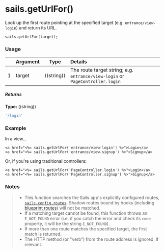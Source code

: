 # sails.getUrlFor()

Look up the first route pointing at the specified target (e.g. `entrance/view-login`) and return its URL.



```usage
sails.getUrlFor(target);
```


### Usage


|   |          Argument           | Type                | Details
|---|---------------------------- | ------------------- |:-----------
| 1 |        target               | ((string))          | The route target string; e.g. `entrance/view-login` or `PageController.login`


##### Returns

**Type:** ((string))

```javascript
'/login'
```



### Example

In a view...

```ejs
<a href="<%= sails.getUrlFor('entrance/view-login') %>">Login</a>
<a href="<%= sails.getUrlFor('entrance/view-signup') %>">Signup</a>
```

Or, if you're using traditional controllers:

```ejs
<a href="<%= sails.getUrlFor('PageController.login') %>">Login</a>
<a href="<%= sails.getUrlFor('PageController.signup') %>">Signup</a>
```

### Notes
> - This function searches the Sails app's explicitly configured routes, [`sails.config.routes`](https://sailsjs.com/documentation/reference/configuration/sails-config-routes).  Shadow routes bound by hooks (including [blueprint routes](https://sailsjs.com/documentation/reference/blueprint-api#?blueprint-routes)) will not be matched.
> - If a matching target cannot be found, this function throws an `E_NOT_FOUND` error (i.e. if you catch the error and check its `code` property, it will be the string `E_NOT_FOUND`).
> - If more than one route matches the specified target, the first match is returned.
> - The HTTP method (or "verb") from the route address is ignored, if relevant.

<docmeta name="displayName" value="sails.getUrlFor()">
<docmeta name="pageType" value="method">

